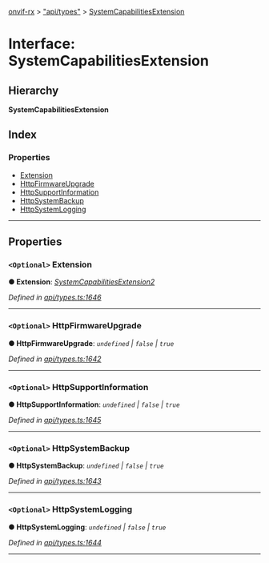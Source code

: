 [onvif-rx](../README.md) > ["api/types"](../modules/_api_types_.md) > [SystemCapabilitiesExtension](../interfaces/_api_types_.systemcapabilitiesextension.md)

# Interface: SystemCapabilitiesExtension

## Hierarchy

**SystemCapabilitiesExtension**

## Index

### Properties

* [Extension](_api_types_.systemcapabilitiesextension.md#extension)
* [HttpFirmwareUpgrade](_api_types_.systemcapabilitiesextension.md#httpfirmwareupgrade)
* [HttpSupportInformation](_api_types_.systemcapabilitiesextension.md#httpsupportinformation)
* [HttpSystemBackup](_api_types_.systemcapabilitiesextension.md#httpsystembackup)
* [HttpSystemLogging](_api_types_.systemcapabilitiesextension.md#httpsystemlogging)

---

## Properties

<a id="extension"></a>

### `<Optional>` Extension

**● Extension**: *[SystemCapabilitiesExtension2](_api_types_.systemcapabilitiesextension2.md)*

*Defined in [api/types.ts:1646](https://github.com/patrickmichalina/onvif-rx/blob/034e4d6/src/api/types.ts#L1646)*

___
<a id="httpfirmwareupgrade"></a>

### `<Optional>` HttpFirmwareUpgrade

**● HttpFirmwareUpgrade**: *`undefined` \| `false` \| `true`*

*Defined in [api/types.ts:1642](https://github.com/patrickmichalina/onvif-rx/blob/034e4d6/src/api/types.ts#L1642)*

___
<a id="httpsupportinformation"></a>

### `<Optional>` HttpSupportInformation

**● HttpSupportInformation**: *`undefined` \| `false` \| `true`*

*Defined in [api/types.ts:1645](https://github.com/patrickmichalina/onvif-rx/blob/034e4d6/src/api/types.ts#L1645)*

___
<a id="httpsystembackup"></a>

### `<Optional>` HttpSystemBackup

**● HttpSystemBackup**: *`undefined` \| `false` \| `true`*

*Defined in [api/types.ts:1643](https://github.com/patrickmichalina/onvif-rx/blob/034e4d6/src/api/types.ts#L1643)*

___
<a id="httpsystemlogging"></a>

### `<Optional>` HttpSystemLogging

**● HttpSystemLogging**: *`undefined` \| `false` \| `true`*

*Defined in [api/types.ts:1644](https://github.com/patrickmichalina/onvif-rx/blob/034e4d6/src/api/types.ts#L1644)*

___

